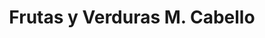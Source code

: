 ---
title: "Frutas y Verduras M. Cabello"
url: /torrent/frutas-y-verduras-m-cabello/
shop: Gemüse & Obst
---